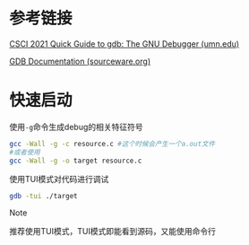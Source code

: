 # 参考链接

[CSCI 2021 Quick Guide to gdb: The GNU Debugger (umn.edu)](https://www-users.cse.umn.edu/~kauffman/tutorials/gdb)

[GDB Documentation (sourceware.org)](https://sourceware.org/gdb/documentation/)

# 快速启动

使用`-g`命令生成debug的相关特征符号

```bash
gcc -Wall -g -c resource.c #这个时候会产生一个a.out文件
#或者使用
gcc -Wall -g -o target resource.c
```

使用TUI模式对代码进行调试

```bash
gdb -tui ./target
```

> [!NOTE]
>
> 推荐使用TUI模式，TUI模式即能看到源码，又能使用命令行